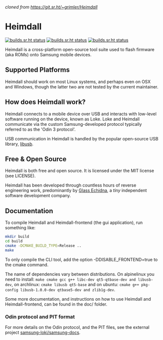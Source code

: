 *cloned from https://git.sr.ht/~grimler/Heimdall*

# Heimdall

[![builds.sr.ht status](https://builds.sr.ht/~grimler/Heimdall/commits/ubuntu.yml.svg)](https://builds.sr.ht/~grimler/Heimdall/commits/ubuntu.yml?)
[![builds.sr.ht status](https://builds.sr.ht/~grimler/Heimdall/commits/archlinux.yml.svg)](https://builds.sr.ht/~grimler/Heimdall/commits/archlinux.yml?)
[![builds.sr.ht status](https://builds.sr.ht/~grimler/Heimdall/commits/alpine.yml.svg)](https://builds.sr.ht/~grimler/Heimdall/commits/alpine.yml?)

Heimdall is a cross-platform open-source tool suite used to flash
firmware (aka ROMs) onto Samsung mobile devices.

## Supported Platforms

Heimdall should work on most Linux systems, and perhaps even on OSX
and Windows, though the latter two are not tested by the current
maintainer.

## How does Heimdall work?

Heimdall connects to a mobile device over USB and interacts with
low-level software running on the device, known as Loke. Loke and
Heimdall communicate via the custom Samsung-developed protocol
typically referred to as the 'Odin 3 protocol'.

USB communication in Heimdall is handled by the popular open-source
USB library, [libusb](https://libusb.info).

## Free & Open Source

Heimdall is both free and open source. It is licensed under the MIT
license (see LICENSE).

Heimdall has been developed through countless hours of reverse
engineering work, predominantly by [Glass
Echidna](https://glassechidna.com.au/), a _tiny_ independent software
development company.

## Documentation

To compile Heimdall and Heimdall-frontend (the gui application), run
something like:

```sh
mkdir build
cd build
cmake -DCMAKE_BUILD_TYPE=Release ..
make
```

To only compile the CLI tool, add the option -DDISABLE_FRONTEND=true
to the cmake command.

The name of dependencies vary between distributions. On alpinelinux
you need to install: `make cmake gcc g++ libc-dev qt5-qtbase-dev and
libusb-dev`, on archlinux: `cmake libusb qt5-base` and on ubuntu: `cmake
g++ pkg-config libusb-1.0.0-dev qtbase5-dev and zlib1g-dev`.

Some more documentation, and instructions on how to use Heimdall and
Heimdall-frontend, can be found in the doc/ folder.

### Odin protocol and PIT format

For more details on the Odin protocol, and the PIT files, see the
external project [samsung-loki/samsung-docs](https://samsung-loki.github.io/samsung-docs/).
